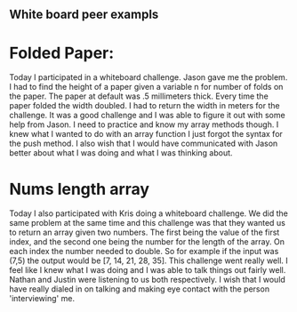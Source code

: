 ## White board peer exampls

# Folded Paper:
Today I participated in a whiteboard challenge. Jason gave me the problem. I had to find the height of a paper given a variable n for number of folds on the paper. The paper at default was .5 millimeters thick. Every time the paper folded the width doubled. I had to return the width in meters for the challenge. It was a good challenge and I was able to figure it out with some help from Jason. 
I need to practice and know my array methods though. I knew what I wanted to do with an array function I just forgot the syntax for the push method. I also wish that I would have communicated with Jason better about what I was doing and what I was thinking about.


# Nums length array
Today I also participated with Kris doing a whiteboard challenge. We did the same problem at the same time and this challenge was that they wanted us to return an array given two numbers. The first being the value of the first index, and the second one being the number for the length of the array. On each index the number needed to double. So for example if the input was (7,5) the output would be [7, 14, 21, 28, 35]. This challenge went really well. I feel like I knew what I was doing and I was able to talk things out fairly well. Nathan and Justin were listening to us both respectively. I wish that I would have really dialed in on talking and making eye contact with the person 'interviewing' me.